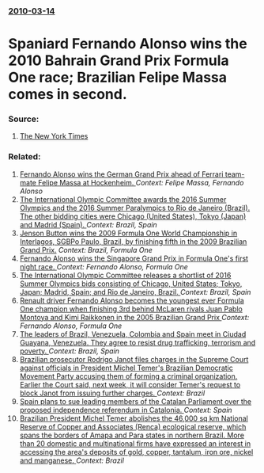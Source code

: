 ### [2010-03-14](/news/2010/03/14/index.md)

# Spaniard Fernando Alonso wins the 2010 Bahrain Grand Prix Formula One race; Brazilian Felipe Massa comes in second. 




### Source:

1. [The New York Times](http://www.nytimes.com/reuters/2010/03/14/sports/sports-uk-motor-racing-prix.html)

### Related:

1. [Fernando Alonso wins the German Grand Prix ahead of Ferrari team-mate Felipe Massa at Hockenheim. ](/news/2010/07/25/fernando-alonso-wins-the-german-grand-prix-ahead-of-ferrari-team-mate-felipe-massa-at-hockenheim.md) _Context: Felipe Massa, Fernando Alonso_
2. [ The International Olympic Committee awards the 2016 Summer Olympics and the 2016 Summer Paralympics to Rio de Janeiro (Brazil). The other bidding cities were Chicago (United States), Tokyo (Japan) and Madrid (Spain). ](/news/2009/10/2/the-international-olympic-committee-awards-the-2016-summer-olympics-and-the-2016-summer-paralympics-to-rio-de-janeiro-brazil-the-other-b.md) _Context: Brazil, Spain_
3. [ Jenson Button wins the 2009 Formula One World Championship in Interlagos, SGBPo Paulo, Brazil, by finishing fifth in the 2009 Brazilian Grand Prix.](/news/2009/10/18/jenson-button-wins-the-2009-formula-one-world-championship-in-interlagos-sagbpo-paulo-brazil-by-finishing-fifth-in-the-2009-brazilian-gr.md) _Context: Brazil, Formula One_
4. [ Fernando Alonso wins the Singapore Grand Prix in Formula One's first night race. ](/news/2008/09/28/fernando-alonso-wins-the-singapore-grand-prix-in-formula-one-s-first-night-race.md) _Context: Fernando Alonso, Formula One_
5. [ The International Olympic Committee releases a shortlist of 2016 Summer Olympics bids consisting of Chicago, United States; Tokyo, Japan; Madrid, Spain; and Rio de Janeiro, Brazil. ](/news/2008/06/4/the-international-olympic-committee-releases-a-shortlist-of-2016-summer-olympics-bids-consisting-of-chicago-united-states-tokyo-japan-m.md) _Context: Brazil, Spain_
6. [ Renault driver Fernando Alonso becomes the youngest ever Formula One champion when finishing 3rd behind McLaren rivals Juan Pablo Montoya and Kimi Raikkonen in the 2005 Brazilian Grand Prix ](/news/2005/09/25/renault-driver-fernando-alonso-becomes-the-youngest-ever-formula-one-champion-when-finishing-3rd-behind-mclaren-rivals-juan-pablo-montoya-a.md) _Context: Fernando Alonso, Formula One_
7. [ The leaders of Brazil, Venezuela, Colombia and Spain meet in Ciudad Guayana, Venezuela. They agree to resist drug trafficking, terrorism and poverty. ](/news/2005/03/29/the-leaders-of-brazil-venezuela-colombia-and-spain-meet-in-ciudad-guayana-venezuela-they-agree-to-resist-drug-trafficking-terrorism-an.md) _Context: Brazil, Spain_
8. [ Brazilian prosecutor Rodrigo Janot files charges in the Supreme Court against officials in President Michel Temer's Brazilian Democratic Movement Party accusing them of forming a criminal organization. Earlier the Court said, next week, it will consider Temer's request to block Janot from issuing further charges. ](/news/2017/09/8/brazilian-prosecutor-rodrigo-janot-files-charges-in-the-supreme-court-against-officials-in-president-michel-temeras-brazilian-democratic.md) _Context: Brazil_
9. [Spain plans to sue leading members of the Catalan Parliament over the proposed independence referendum in Catalonia. ](/news/2017/09/7/spain-plans-to-sue-leading-members-of-the-catalan-parliament-over-the-proposed-independence-referendum-in-catalonia.md) _Context: Spain_
10. [Brazilian President Michel Temer abolishes the 46,000 sq km National Reserve of Copper and Associates (Renca) ecological reserve, which spans the borders of Amapa and Para states in northern Brazil. More than 20 domestic and multinational firms have expressed an interest in accessing the area's deposits of gold, copper, tantalum, iron ore, nickel and manganese. ](/news/2017/08/25/brazilian-president-michel-temer-abolishes-the-46-000-sq-km-national-reserve-of-copper-and-associates-renca-ecological-reserve-which-span.md) _Context: Brazil_
